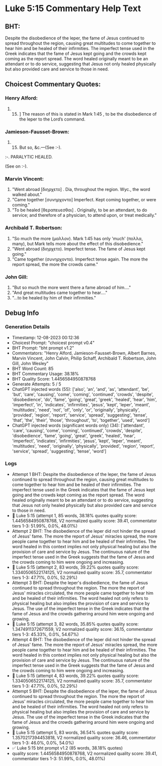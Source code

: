 # Luke 5:15 Commentary Help Text

## BHT:
Despite the disobedience of the leper, the fame of Jesus continued to spread throughout the region, causing great multitudes to come together to hear him and be healed of their infirmities. The imperfect tense used in the Greek indicates that the fame of Jesus kept going and the crowds kept coming as the report spread. The word healed originally meant to be an attendant or to do service, suggesting that Jesus not only healed physically but also provided care and service to those in need.

## Choicest Commentary Quotes:
### Henry Alford:
1.  15. ] The reason of this is stated in Mark 1:45 , to be the disobedience of the leper to the Lord’s command.


### Jamieson-Fausset-Brown:
1. 15. But so, &amp;c.—(See :-). 
	
 :-. PARALYTIC
	HEALED. 
	
(See on :-).


### Marvin Vincent:
1. "Went abroad [διηρχετο] . Dia, throughout the region. Wyc., the word walked about."
2. "Came together [συνηρχοντο] Imperfect. Kept coming together, or were coming."
3. "To be healed [θεραπευεσθαι] . Originally, to be an attendant, to do service; and therefore of a physician, to attend upon, or treat medically."

### Archibald T. Robertson:
1. "So much the more (μαλλον). Mark 1:45 has only 'much' (πολλα, many), but Mark tells more about the effect of this disobedience."
2. "Went abroad (διηρχετο). Imperfect tense. The fame of Jesus kept going."
3. "Came together (συνηρχοντο). Imperfect tense again. The more the report spread, the more the crowds came."

### John Gill:
1. "But so much the more went there a fame abroad of him...." 
2. "And great multitudes came together to hear...."
3. "...to be healed by him of their infirmities."


## Debug Info
### Generation Details
- Timestamp: 12-08-2023 00:12:36
- Choicest Prompt: "choicest prompt v0.4"
- BHT Prompt: "bht prompt v1.2"
- Commentators: "Henry Alford, Jamieson-Fausset-Brown, Albert Barnes, Marvin Vincent, John Calvin, Philip Schaff, Archibald T. Robertson, John Gill, John Wesley"
- BHT Word Count: 85
- BHT Commentary Usage: 38.18%
- BHT Quality Score: 1.4456584950878768
- Generate Attempts: 5 / 5
- ChatGPT injected words (55):
	['also', 'an', 'and', 'as', 'attendant', 'be', 'but', 'care', 'causing', 'come', 'coming', 'continued', 'crowds', 'despite', 'disobedience', 'do', 'fame', 'going', 'great', 'greek', 'healed', 'hear', 'him', 'imperfect', 'in', 'indicates', 'infirmities', 'jesus', 'kept', 'leper', 'meant', 'multitudes', 'need', 'not', 'of', 'only', 'or', 'originally', 'physically', 'provided', 'region', 'report', 'service', 'spread', 'suggesting', 'tense', 'that', 'the', 'their', 'those', 'throughout', 'to', 'together', 'used', 'word']
- ChatGPT injected words (significant words only) (34):
	['attendant', 'care', 'causing', 'come', 'coming', 'continued', 'crowds', 'despite', 'disobedience', 'fame', 'going', 'great', 'greek', 'healed', 'hear', 'imperfect', 'indicates', 'infirmities', 'jesus', 'kept', 'leper', 'meant', 'multitudes', 'need', 'originally', 'physically', 'provided', 'region', 'report', 'service', 'spread', 'suggesting', 'tense', 'word']

### Logs
- Attempt 1 BHT: Despite the disobedience of the leper, the fame of Jesus continued to spread throughout the region, causing great multitudes to come together to hear him and be healed of their infirmities. The imperfect tense used in the Greek indicates that the fame of Jesus kept going and the crowds kept coming as the report spread. The word healed originally meant to be an attendant or to do service, suggesting that Jesus not only healed physically but also provided care and service to those in need.
- 🔄 Luke 5:15 (attempt 1, 85 words, 38.18% quotes quality score: 1.4456584950878768, V2 normalized quality score: 39.41, commentator tiers 1-3: 51.99%, 0.0%, 48.01%)
- Attempt 2 BHT: The disobedience of the leper did not hinder the spread of Jesus' fame. The more the report of Jesus' miracles spread, the more people came together to hear him and be healed of their infirmities. The word healed in this context implies not only physical healing but also the provision of care and service by Jesus. The continuous nature of the imperfect tense used in the Greek suggests that the fame of Jesus and the crowds coming to him were ongoing and increasing.
- 🔄 Luke 5:15 (attempt 2, 83 words, 39.22% quotes quality score: 1.3340506522174125, V2 normalized quality score: 35.7, commentator tiers 1-3: 47.71%, 0.0%, 52.29%)
- Attempt 3 BHT: Despite the leper's disobedience, the fame of Jesus continued to spread throughout the region. The more the report of Jesus' miracles circulated, the more people came together to hear him and be healed of their infirmities. The word healed not only refers to physical healing but also implies the provision of care and service by Jesus. The use of the imperfect tense in the Greek indicates that the fame of Jesus and the crowds gathering around him were ongoing and growing.
- 🔄 Luke 5:15 (attempt 3, 82 words, 35.85% quotes quality score: 1.3474911372671559, V2 normalized quality score: 36.15, commentator tiers 1-3: 45.33%, 0.0%, 54.67%)
- Attempt 4 BHT: The disobedience of the leper did not hinder the spread of Jesus' fame. The more the report of Jesus' miracles spread, the more people came together to hear him and be healed of their infirmities. The word healed in this context implies not only physical healing but also the provision of care and service by Jesus. The continuous nature of the imperfect tense used in the Greek suggests that the fame of Jesus and the crowds coming to him were ongoing and increasing.
- 🔄 Luke 5:15 (attempt 4, 83 words, 39.22% quotes quality score: 1.3340506522174125, V2 normalized quality score: 35.7, commentator tiers 1-3: 47.71%, 0.0%, 52.29%)
- Attempt 5 BHT: Despite the disobedience of the leper, the fame of Jesus continued to spread throughout the region. The more the report of Jesus' miracles circulated, the more people came together to hear him and be healed of their infirmities. The word healed not only refers to physical healing but also implies the provision of care and service by Jesus. The use of the imperfect tense in the Greek indicates that the fame of Jesus and the crowds gathering around him were ongoing and growing.
- 🔄 Luke 5:15 (attempt 5, 83 words, 36.54% quotes quality score: 1.3570217394453818, V2 normalized quality score: 36.46, commentator tiers 1-3: 46.0%, 0.0%, 54.0%)
- ✅ Luke 5:15 bht prompt v1.2 (85 words, 38.18% quotes)
- quality score: 1.4456584950878768, V2 normalized quality score: 39.41, commentator tiers 1-3: 51.99%, 0.0%, 48.01%)